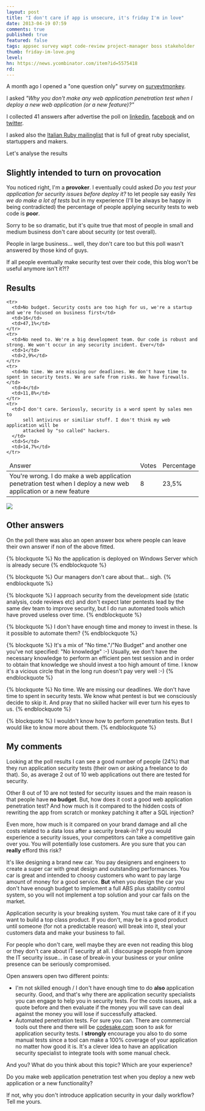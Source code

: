 ```yaml
---
layout: post
title: "I don't care if app is unsecure, it's friday I'm in love"
date: 2013-04-19 07:59
comments: true
published: true
featured: false
tags: appsec survey wapt code-review project-manager boss stakeholder
thumb: friday-im-love.png
level:
hn: https://news.ycombinator.com/item?id=5575418
rd: 
---
```


A month ago I opened a "one question only" survey on
[surveytmonkey](http://surveymonkey.com). 

I asked _"Why you don't make any web application penetration test when I deploy
a new web application (or a new feature)?"_

I collected 41 answers after advertise the poll on
[linkedin](http://it.linkedin.com/thesp0nge),
[facebook](https://www.facebook.com/armoredcode) and on
[twitter](https://twitter.com/armoredcode).

I asked also the [Italian Ruby mailinglist](http://lists.ruby-it.org/mailman/listinfo/ml) 
that is full of great ruby specialist, startuppers and makers.

Let's analyse the results

<!-- more -->

## Slightly intended to turn on provocation
You noticed right, I'm a **provoker**. I eventually could asked _Do you test
your application for security issues before deploy it?_ to let people say
easily _Yes we do make a lot of tests_ but in my experience (I'll be always be
happy in being contradicted) the percentage of people applying security tests
to web code is **poor**.

Sorry to be so dramatic, but it's quite true that most of people in small and
medium business don't care about security (or test overall).  

People in large business... well, they don't care too but this poll wasn't
answered by those kind of guys.

If all people eventually make security test over their code, this blog won't be
useful anymore isn't it?!?

## Results

<table class="table-striped table-bordered table">
  <thead>
    <tr>
      <td>Answer</td>
      <td>Votes</td>
      <td>Percentage</td>
    </tr>
  </thead>

  <tbody>
    <tr>
      <td>You're wrong. I do make a web application penetration test when I deploy a new web application or a new feature</td>
      <td>8</td>
      <td>23,5%</td>
    </tr>

    <tr>
      <td>No budget. Security costs are too high for us, we're a startup and we're focused on business first</td>
      <td>16</td>
      <td>47,1%</td>
    </tr>
    <tr>
      <td>No need to. We're a big development team. Our code is robust and strong. We won't occur in any security incident. Ever</td>
      <td>1</td>
      <td>2,9%</td>
    </tr>
    <tr>
      <td>No time. We are missing our deadlines. We don't have time to spent in security tests. We are safe from risks. We have firewalls.</td>
      <td>4</td>
      <td>11,8%</td>
    </tr>
    <tr>
      <td>I don't care. Seriously, security is a word spent by sales men to
          sell antivirus or similiar stuff. I don't think my web application will be
          attacked by "so called" hackers.
      </td>
      <td>5</td>
      <td>14,7%</td>
    </tr>
  </tbody>
</table>

![]({{site.url}}/images/do_you_test_for_security_poll_results.png)

## Other answers 

On the poll there was also an open answer box where people can leave their own
answer if non of the above fitted.

{% blockquote %}
No the application is deployed on Windows Server which is already secure
{% endblockquote %}

{% blockquote %}
Our managers don't care about that... sigh.
{% endblockquote %}

{% blockquote %}
I approach security from the development side (static analysis, code reviews
etc) and don't expect later pentests lead by the same dev team to improve
security, but I do run automated tools which have proved useless over time.
{% endblockquote %}

{% blockquote %}
I don't have enough time and money to invest in these. Is it possible to automate them?
{% endblockquote %}

{% blockquote %}
It's a mix of "No time."/"No Budget" and another one you've not specified: "No
knowledge" :-) Usually, we don't have the necessary knowledge to perform an
efficient pen test session and in order to obtain that knowledge we should
invest a too high amount of time. I know it's a vicious circle that in the long
run doesn't pay very well :-)
{% endblockquote %}

{% blockquote %}
No time. We are missing our deadlines. We don't have time to spent in security
tests. We know what pentest is but we consciously decide to skip it. And pray
that no skilled hacker will ever turn his eyes to us.
{% endblockquote %}

{% blockquote %}
I wouldn't know how to perform penetration tests. But I would like to know more about them.
{% endblockquote %}

## My comments

Looking at the poll results I can see a good number of people (24%) that they
run application security tests (their own or asking a freelance to do that).
So, as average 2 out of 10 web applications out there are tested for security.

Other 8 out of 10 are not tested for security issues and the main reason is
that people have **no budget**.
But, how does it cost a good web application penetration test? And how much is
it compared to the hidden costs of rewriting the app from scratch or monkey
patching it after a SQL injection?

Even more, how much is it compared on your brand damage and all che costs
related to a data loss after a security break-in? If you would experience a
security issues, your competitors can take a competitive gain over you. You
will potentially lose customers. Are you sure that you can **really** efford
this risk?

It's like designing a brand new car. You pay designers and engineers to create
a super car with great design and outstanding performances. You car is great
and intended to choosy customers who want to pay large amount of money for a
good service.
**But** when you design the car you don't have enough budget to implement a
full ABS plus stability control system, so you will not implement a top
solution and your car fails on the market.

Application security is your breaking system. You must take care of it if you
want to build a top class product. If you don't, may be is a good product until
someone (for not a predictable reason) will break into it, steal your customers
data and make your business to fail.

For people who don't care, well maybe they are even not reading this blog or
they don't care about IT security at all. I discourage people from ignore the
IT security issue... in case of break-in your business or your online presence
can be seriously compromised.

Open answers open two different points:

* I'm not skilled enough / I don't have enough time to do **also** application
  security. Good, and that's why there are application security specialists you
  can engage to help you in security tests. For the costs issues, ask a quote
  before and then evaluate if the money you will save can deal against the money
  you will lose if successfully attacked.
* Automated penetration tests. For sure you can. There are commercial tools out
  there and there will be [codesake.com](http://codesake.com) soon to ask for
  application security tests. I **strongly** encourage you also to do some
  manual tests since a tool can make a 100% coverage of your application no
  matter how good it is. It's a clever idea to have an application security
  specialist to integrate tools with some manual check.

And you? What do you think about this topic? Which are your experience?

Do you make web application penetration test when you deploy a new web application or a new functionality?

If not, why you don't introduce application security in your daily workflow? Tell me yours.

